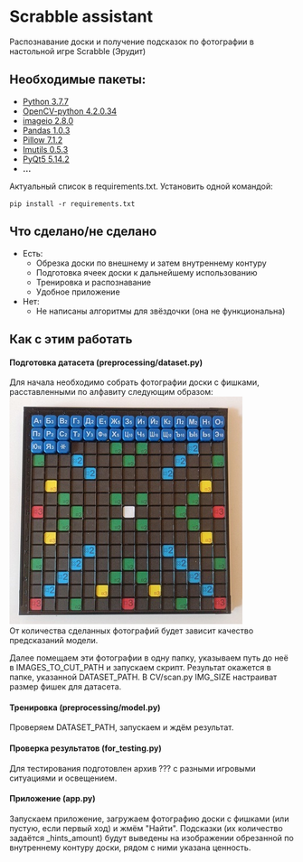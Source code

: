# Scrabble assistant
Распознавание доски и получение подсказок по фотографии в настольной игре Scrabble (Эрудит)

## Необходимые пакеты:
- [Python 3.7.7](https://www.python.org/)
- [OpenCV-python 4.2.0.34](https://pypi.org/project/opencv-python/)
- [imageio 2.8.0](https://imageio.readthedocs.io/en/stable/installation.html)
- [Pandas 1.0.3](https://github.com/pandas-dev/pandas/releases)
- [Pillow 7.1.2](https://python-pillow.org/)
- [Imutils 0.5.3](https://github.com/jrosebr1/imutils)
- [PyQt5 5.14.2](https://pypi.org/project/PyQt5/)
- **...**

Актуальный список в requirements.txt. Установить одной командой:
```commandline
pip install -r requirements.txt
```
## Что сделано/не сделано

 - Есть:
   + Обрезка доски по внешнему и затем внутреннему контуру
   + Подготовка ячеек доски к дальнейшему использованию
   + Тренировка и распознавание
   + Удобное приложение
 - Нет:
   + Не написаны алгоритмы для звёздочки (она не функциональна)

## Как с этим работать
#### Подготовка датасета (preprocessing/dataset.py)
Для начала необходимо собрать фотографии доски с фишками, 
расставленными по алфавиту следующим образом:  
![Доска для датасета](resources/for_readme/raw.jpg)  
От количества сделанных фотографий будет зависит качество предсказаний модели.

Далее помещаем эти фотографии в одну папку, указываем путь до неё в 
IMAGES_TO_CUT_PATH и запускаем скрипт. Результат окажется в папке, 
указанной DATASET_PATH. В CV/scan.py IMG_SIZE настраиват 
размер фишек для датасета.

#### Тренировка (preprocessing/model.py)
Проверяем DATASET_PATH, запускаем и ждём результат.

#### Проверка результатов (for_testing.py)
Для тестирования подготовлен архив ??? с разными 
игровыми ситуациями и освещением.

#### Приложение (app.py)
Запускаем приложение, загружаем фотографию доски с фишками 
(или пустую, если первый ход) и жмём "Найти". Подсказки 
(их количество задаётся _hints_amount) будут выведены на изображении 
обрезанной по внутреннему контуру доски, рядом с ними указана ценность.
